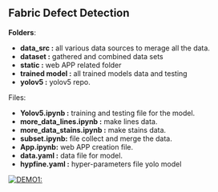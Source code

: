 Fabric Defect Detection 
---

**Folders**:

* **data_src :** all various data sources to merage all the data.
* **dataset :** gathered and combined data sets
* **static :** web APP related folder
* **trained model :** all trained models data and testing
* **yolov5 :** yolov5 repo.
    

Files: 

* **Yolov5.ipynb :** training and  testing file for the model. 
* **more_data_lines.ipynb :** make lines data.
* **more_data_stains.ipynb  :**  make stains data.
* **subset.ipynb:** file collect and merge the data.
* **App.ipynb:** web APP creation file.
* **data.yaml :** data file for model.
* **hypfine.yaml :** hyper-parameters file yolo model
    

[![DEMO1:](https://share.gifyoutube.com/KzB6Gb.gif)](https://drive.google.com/file/d/1BfrG6VeHBmX5N-9xGJAhpDcxFTd4xqos/view?usp=share_link)
